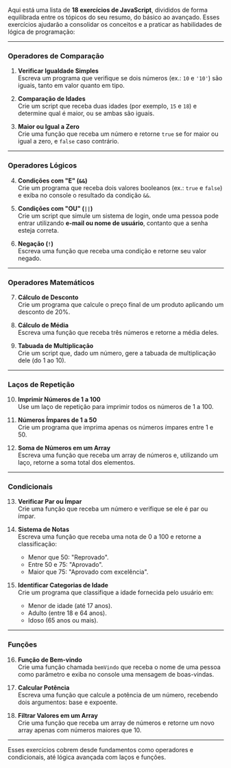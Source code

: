 Aqui está uma lista de **18 exercícios de JavaScript**, divididos de forma equilibrada entre os tópicos do seu resumo, do básico ao avançado. Esses exercícios ajudarão a consolidar os conceitos e a praticar as habilidades de lógica de programação:

---

### **Operadores de Comparação**
1. **Verificar Igualdade Simples**  
   Escreva um programa que verifique se dois números (ex.: `10` e `'10'`) são iguais, tanto em valor quanto em tipo.

2. **Comparação de Idades**  
   Crie um script que receba duas idades (por exemplo, `15` e `18`) e determine qual é maior, ou se ambas são iguais.

3. **Maior ou Igual a Zero**  
   Crie uma função que receba um número e retorne `true` se for maior ou igual a zero, e `false` caso contrário.

---

### **Operadores Lógicos**
4. **Condições com "E" (`&&`)**  
   Crie um programa que receba dois valores booleanos (ex.: `true` e `false`) e exiba no console o resultado da condição `&&`.

5. **Condições com "OU" (`||`)**  
   Crie um script que simule um sistema de login, onde uma pessoa pode entrar utilizando **e-mail ou nome de usuário**, contanto que a senha esteja correta.

6. **Negação (`!`)**  
   Escreva uma função que receba uma condição e retorne seu valor negado.

---

### **Operadores Matemáticos**
7. **Cálculo de Desconto**  
   Crie um programa que calcule o preço final de um produto aplicando um desconto de 20%.

8. **Cálculo de Média**  
   Escreva uma função que receba três números e retorne a média deles.

9. **Tabuada de Multiplicação**  
   Crie um script que, dado um número, gere a tabuada de multiplicação dele (do 1 ao 10).

---

### **Laços de Repetição**
10. **Imprimir Números de 1 a 100**  
    Use um laço de repetição para imprimir todos os números de 1 a 100.

11. **Números Ímpares de 1 a 50**  
    Crie um programa que imprima apenas os números ímpares entre 1 e 50.

12. **Soma de Números em um Array**  
    Escreva uma função que receba um array de números e, utilizando um laço, retorne a soma total dos elementos.

---

### **Condicionais**
13. **Verificar Par ou Ímpar**  
    Crie uma função que receba um número e verifique se ele é par ou ímpar.

14. **Sistema de Notas**  
    Escreva uma função que receba uma nota de 0 a 100 e retorne a classificação:  
    - Menor que 50: "Reprovado".  
    - Entre 50 e 75: "Aprovado".  
    - Maior que 75: "Aprovado com excelência".

15. **Identificar Categorias de Idade**  
    Crie um programa que classifique a idade fornecida pelo usuário em:  
    - Menor de idade (até 17 anos).  
    - Adulto (entre 18 e 64 anos).  
    - Idoso (65 anos ou mais).

---

### **Funções**
16. **Função de Bem-vindo**  
    Crie uma função chamada `bemVindo` que receba o nome de uma pessoa como parâmetro e exiba no console uma mensagem de boas-vindas.

17. **Calcular Potência**  
    Escreva uma função que calcule a potência de um número, recebendo dois argumentos: base e expoente.

18. **Filtrar Valores em um Array**  
    Crie uma função que receba um array de números e retorne um novo array apenas com números maiores que 10.

---

Esses exercícios cobrem desde fundamentos como operadores e condicionais, até lógica avançada com laços e funções.